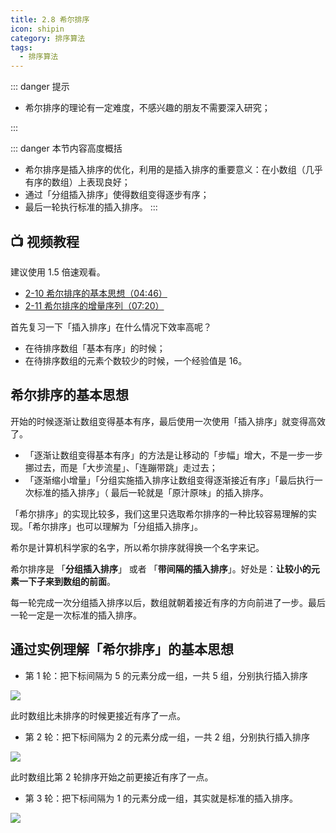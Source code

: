 ```yaml
---
title: 2.8 希尔排序
icon: shipin
category: 排序算法
tags:
  - 排序算法  
---
```


::: danger 提示

+ 希尔排序的理论有一定难度，不感兴趣的朋友不需要深入研究；

:::


::: danger 本节内容高度概括
+ 希尔排序是插入排序的优化，利用的是插入排序的重要意义：在小数组（几乎有序的数组）上表现良好；
+ 通过「分组插入排序」使得数组变得逐步有序；
+ 最后一轮执行标准的插入排序。
:::

## :tv: **视频教程**

建议使用 1.5 倍速观看。

* [2-10 希尔排序的基本思想（04:46）](https://www.bilibili.com/video/BV1y44y1q7MJ?p=10)
* [2-11 希尔排序的增量序列（07:20）](https://www.bilibili.com/video/BV1y44y1q7MJ?p=11)


首先复习一下「插入排序」在什么情况下效率高呢？

- 在待排序数组「基本有序」的时候；
- 在待排序数组的元素个数较少的时候，一个经验值是 $16$。

## 希尔排序的基本思想

开始的时候逐渐让数组变得基本有序，最后使用一次使用「插入排序」就变得高效了。

- 「逐渐让数组变得基本有序」的方法是让移动的「步幅」增大，不是一步一步挪过去，而是「大步流星」、「连蹦带跳」走过去；
- 「逐渐缩小增量」「分组实施插入排序让数组变得逐渐接近有序」「最后执行一次标准的插入排序」（ 最后一轮就是「原汁原味」的插入排序。

「希尔排序」的实现比较多，我们这里只选取希尔排序的一种比较容易理解的实现。「希尔排序」也可以理解为「分组插入排序」。

希尔是计算机科学家的名字，所以希尔排序就得换一个名字来记。

希尔排序是 「**分组插入排序**」 或者 「**带间隔的插入排序**」。好处是：**让较小的元素一下子来到数组的前面**。

每一轮完成一次分组插入排序以后，数组就朝着接近有序的方向前进了一步。最后一轮一定是一次标准的插入排序。


## 通过实例理解「希尔排序」的基本思想

+ 第 1 轮：把下标间隔为 5 的元素分成一组，一共 5 组，分别执行插入排序

![](https://tva1.sinaimg.cn/large/008i3skNgy1gwyusfbmq0g30i8093k3y.gif)

此时数组比未排序的时候更接近有序了一点。

+ 第 2 轮：把下标间隔为 2 的元素分成一组，一共 2 组，分别执行插入排序

![](https://tva1.sinaimg.cn/large/008i3skNgy1gwyusit51eg30hw063wj7.gif)


此时数组比第 2 轮排序开始之前更接近有序了一点。

+ 第 3 轮：把下标间隔为 1 的元素分成一组，其实就是标准的插入排序。

![](https://tva1.sinaimg.cn/large/008i3skNgy1gwyush556qg30hy03lwfy.gif)

<Utterances />
